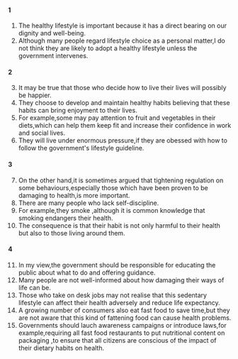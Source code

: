 #### 1
1. The healthy lifestyle is important because it has a direct bearing on our dignity and well-being.
2. Although many people regard lifestyle choice as a personal matter,I do not think they are likely to adopt a healthy lifestyle unless the government intervenes.

#### 2
3. It may be true that those who decide how to live their lives will possibly be happier.
4. They choose to develop and maintain healthy habits believing that these habits can bring enjoyment to their lives.
5. For example,some may pay attention to fruit and vegetables in their diets,which can help them keep fit and increase their confidence in work and social lives.
6. They will live under enormous pressure,if they are obessed with how to follow the government's lifestyle guideline.

#### 3
7. On the other hand,it is sometimes argued that tightening regulation on some behaviours,especially those which have been proven to be damaging to health,is more important.
8. There are many people who lack self-discipline.
9. For example,they smoke ,although it is common knowledge that smoking endangers their health.
10. The consequence is that their habit is not only harmful to their health but also to those living around them.

#### 4
11. In my view,the government should be responsible for educating the public about what to do and offering guidance.
12. Many people are not well-informed about how damaging their ways of life can be.
13. Those who take on desk jobs may not realise that this sedentary lifestyle can affect their health adversely and reduce life expectancy.
14. A growing number of consumers also eat fast food to save time,but they are not aware that this kind of fattening food can cause health problems.
15. Governments should lauch awareness campaigns or introduce laws,for example,requiring all fast food restaurants to put nutritional content on packaging ,to ensure that all citizens are conscious of the impact of their dietary habits on health.
